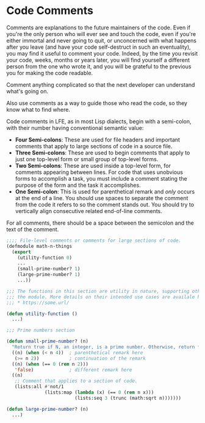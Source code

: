 # Code Comments

Comments are explanations to the future maintainers of the code. Even if you're the only person who will ever see and touch the code, even if you're either immortal and never going to quit, or unconcerned with what happens after you leave (and have your code self-destruct in such an eventuality), you may find it useful to comment your code. Indeed, by the time you revisit your code, weeks, months or years later, you will find yourself a different person from the one who wrote it, and you will be grateful to the previous you for making the code readable.

Comment anything complicated so that the next developer can understand what's going on.

Also use comments as a way to guide those who read the code, so they know what to find where.

Code comments in LFE, as in most Lisp dialects, begin with a semi-colon, with their number having conventional semantic value:

* **Four Semi-colons**: These are used for file headers and important comments that apply to large sections of code in a source file.
* **Three Semi-colons**: These are used to begin comments that apply to just one top-level form or small group of top-level forms.
* **Two Semi-colons**: These are used inside a top-level form, for comments appearing between lines. For code that uses unobvious forms to accomplish a task, you must include a comment stating the purpose of the form and the task it accomplishes.
* **One Semi-colon**: This is used for parenthetical remark and _only_ occurs at the end of a line. You should use spaces to separate the comment from the code it refers to so the comment stands out. You should try to vertically align consecutive related end-of-line comments.

For all comments, there should be a space between the semicolon and the text of the comment.

```lisp
;;;; File-level comments or comments for large sections of code.
(defmodule math-n-things
  (export
    (utility-function 0)
    ...
    (small-prime-number? 1)
    (large-prime-number? 1)
    ...))

;;; The functions in this section are utility in nature, supporting others in
;;; the module. More details on their intended use cases are availale here:
;;; * https://some.url/

(defun utility-function ()
  ...)

;;; Prime numbers section

(defun small-prime-number? (n)
  "Return true if N, an integer, is a prime number. Otherwise, return false."
  ((n) (when (< n 4))  ; parenthetical remark here
   (>= n 2))           ; continuation of the remark
  ((n) (when (== 0 (rem n 2)))
   'false)             ; different remark here
  ((n)
   ;; Comment that applies to a section of code.
   (lists:all #'not/1
              (lists:map (lambda (x) (== 0 (rem n x)))
                         (lists:seq 3 (trunc (math:sqrt n)))))))

(defun large-prime-number? (n)
  ...)
```
